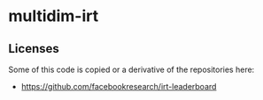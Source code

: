 # multidim-irt


## Licenses

Some of this code is copied or a derivative of the repositories here:

* https://github.com/facebookresearch/irt-leaderboard
